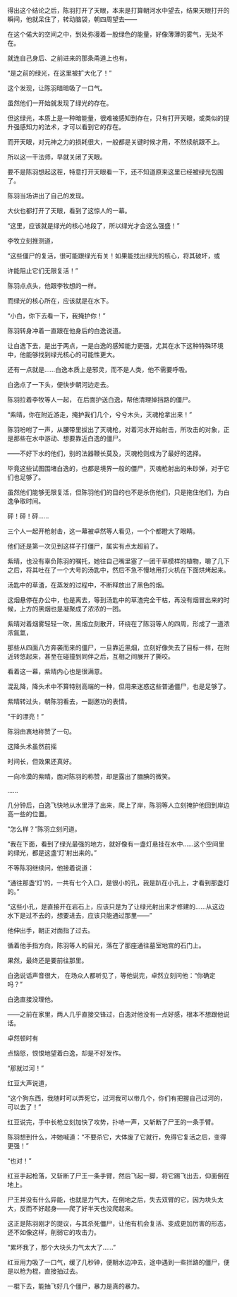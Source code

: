 得出这个结论之后，陈羽打开了天眼，本来是打算朝河水中望去，结果天眼打开的瞬间，他就呆住了，转动脑袋，朝四周望去——

在这个偌大的空间之中，到处弥漫着一股绿色的能量，好像薄薄的雾气，无处不在。

就连自己身后、之前进来的那条甬道上也有。

“是之前的绿光，在这里被扩大化了！”

这个发现，让陈羽暗暗吸了一口气。

虽然他们一开始就发现了绿光的存在。

但这绿光，本质上是一种暗能量，很难被感知到存在，只有打开天眼，或类似的提升强感知力的法术，才可以看到它的存在。

而开天眼，对元神之力的损耗很大，一般都是关键时候才用，不然续航跟不上。

所以这一干法师，早就关闭了天眼。

要不是陈羽想起这茬，特意打开天眼看一下，还不知道原来这里已经被绿光包围了。

陈羽当场讲出了自己的发现。

大伙也都打开了天眼，看到了这惊人的一幕。

“这里，应该就是绿光的核心地段了，所以绿光才会这么强盛！”

李牧立刻推测道，

“这些僵尸的复活，很可能跟绿光有关！如果能找出绿光的核心，将其破坏，或

许能阻止它们无限复活！”

陈羽点点头，他跟李牧想的一样。

而绿光的核心所在，应该就是在水下。

“小白，你下去看一下，我掩护你！”

陈羽转身冲着一直跟在他身后的白逸说道。

让白逸下去，是出于两点，一是白逸的感知能力更强，尤其在水下这种特殊环境中，他能够找到绿光核心的可能性更大。

还有一点就是……白逸本质上是邪灵，而不是人类，他不需要呼吸。

白逸点了一下头，便快步朝河边走去。

陈羽拉着李牧等人一起， 在后面护送白逸，帮他清理掉挡路的僵尸。

“紫晴，你在附近游走，掩护我们几个，兮兮木头，灭魂枪拿出来！”

陈羽吩咐了一声，从腰带里拔出了灭魂枪，对着河水开始射击，所攻击的对象，正是那些在水中游动、想要靠近白逸的僵尸。

——不好下水的他们，别的法器鞭长莫及，灭魂枪则成为了最好的选择。

毕竟这些试图围堵白逸的，也都是境界一般的僵尸，灭魂枪射出的朱砂弹，对于它们也足够了。

虽然他们能够无限复活，但陈羽他们的目的也不是杀伤他们，只是拖住他们，为白逸争取时间。

砰！砰！砰……

三个人一起开枪射击，这一幕被卓然等人看见，一个个都瞪大了眼睛。

他们还是第一次见到这样子打僵尸，属实有点太超前了。

紫晴，也没有辜负陈羽的嘱托，她往自己嘴里塞了一团干草模样的植物，嚼了几下之后，将其吐在了一个大号的汤匙中，然后不急不慢地用打火机在下面烘烤起来。

汤匙中的草渣，在蒸发的过程中，不断释放出了黑色的烟。

这烟悬停在办公中，也是离去，等到汤匙中的草渣完全干枯，再没有烟冒出来的时候，上方的黑烟也是凝聚成了浓浓的一团。

紫晴对着烟雾轻轻一吹，黑烟立刻散开，环绕在了陈羽等人的四周，形成了一道浓浓氤氲，

那些从四面八方奔袭而来的僵尸，一旦靠近黑烟，立刻好像失去了目标一样，在附近转悠起来，甚至在碰撞到同伴之后，互相之间展开了撕咬。

看着这一幕，紫晴内心也是很满意。

混乱降，降头术中不算特别高端的一种，但用来迷惑这些普通僵尸，也是足够了。

紫晴转过头，朝陈羽看去，一副邀功的表情。

“干的漂亮！”

陈羽由衷地称赞了一句。

这降头术虽然前摇

时间长，但效果还真好。

一向冷漠的紫晴，面对陈羽的称赞，却是露出了腼腆的微笑。

……

几分钟后，白逸飞快地从水里浮了出来，爬上了岸，陈羽等人立刻掩护他回到岸边高一些的位置。

“怎么样？”陈羽立刻问道。

“我在下面，看到了绿光最强的地方，就好像有一盏灯悬挂在水中……这个空间里的绿光，都是这盏‘灯’射出来的。”

不等陈羽继续问，他接着说道：

“通往那盏‘灯’的，一共有七个入口，是很小的孔，我是趴在小孔上，才看到那盏灯的。”

“这些小孔，是直接开在岩石上，应该只是为了让绿光射出来才修建的……从这边水下是过不去的，想要进去，应该只能通过那里——”

他伸出手，朝正对面指了过去。

循着他手指方向，陈羽等人的目光，落在了那座通往墓室地宫的石门上。

果然，最终还是要前往那里。

白逸说话声音很大， 在场众人都听见了，等他说完，卓然立刻问他：“你确定吗？”

白逸直接没理他。

——之前在家里，两人几乎直接交锋过，白逸对他没有一点好感，根本不想跟他说话。

卓然顿时有

点恼怒，恨恨地望着白逸，却是不好发作。

“那就过河！”

红豆大声说道，

“这个狗东西，我随时可以弄死它，过河我可以带几个，你们有把握自己过河的，可以去了！”

红豆说完，手中长枪立刻加快了攻势，扑哧一声，又斩断了尸王的一条手臂。

陈羽想到什么，冲她喊道：“不要杀它，大体废了它就行，免得它复活之后，变得更强！”

“也对！”

红豆手起枪落，又斩断了尸王一条手臂，然后飞起一脚，将它踢飞出去，仰面倒在地上。

尸王并没有什么异能，也就是力气大，在倒地之后，失去双臂的它，因为块头太大，反而不好起身——爬了好半天也没爬起来。

这正是陈羽刚才的提议，与其杀死僵尸，让他有机会复活、变成更加厉害的形态，还不如像这样，削弱它的攻击力。

“累坏我了，那个大块头力气太大了……”

红豆用力吸了一口气，缓了几秒钟，便朝水边冲去，途中遇到一些拦路的僵尸，便是以枪为棍，直接抽过去。

一棍下去，能抽飞好几个僵尸，暴力是真的暴力。
